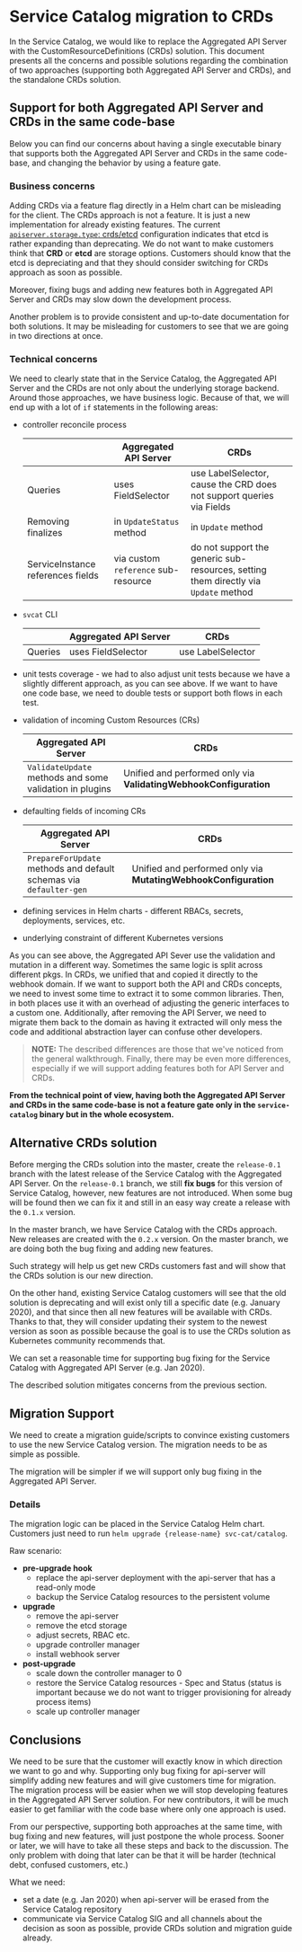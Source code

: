 # Service Catalog migration to CRDs

In the Service Catalog, we would like to replace the Aggregated API Server with the CustomResourceDefinitions (CRDs) solution. This document presents all the concerns and possible solutions regarding the combination of two approaches (supporting both  Aggregated API Server and CRDs), and the standalone CRDs solution.

## Support for both Aggregated API Server and CRDs in the same code-base

Below you can find our concerns about having a single executable binary that supports both the Aggregated API Server and CRDs in the same code-base, and changing the behavior by using a feature gate. 

### Business concerns

Adding CRDs via a feature flag directly in a Helm chart can be misleading for the client. 
The CRDs approach is not a feature. It is just a new implementation for already existing features. The current [`apiserver.storage.type`: crds/etcd](https://github.com/kubernetes-incubator/service-catalog/blob/master/charts/catalog/values.yaml#L61-L62) configuration indicates that etcd is rather expanding than deprecating. We do not want to make customers think that **CRD** or **etcd** are storage options. Customers should know that the etcd is depreciating and that they should consider switching for CRDs approach as soon as possible.  

Moreover, fixing bugs and adding new features both in Aggregated API Server and CRDs may slow down the development process.   

Another problem is to provide consistent and up-to-date documentation for both solutions. It may be misleading for customers to see that we are going in two directions at once.

### Technical concerns

We need to clearly state that in the Service Catalog, the Aggregated API Server and the CRDs are not only about the underlying storage backend. Around those approaches, we have business logic. Because of that, we will end up with a lot of `if` statements in the following areas:

- controller reconcile process 

  |                                   | Aggregated API Server               | CRDs                                                                                      |
  |-----------------------------------|-------------------------------------|-------------------------------------------------------------------------------------------|
  | Queries                           | uses FieldSelector                  | use LabelSelector, cause the CRD does not support queries via Fields                      |
  | Removing finalizes                | in `UpdateStatus` method            | in `Update` method                                                                        |
  | ServiceInstance references fields | via custom `reference` sub-resource | do not support the generic sub-resources, setting them directly via `Update` method |

- `svcat` CLI 

  |         | Aggregated API Server | CRDs              |
  |---------|--------------------|-------------------|
  | Queries | uses FieldSelector | use LabelSelector |
  
- unit tests coverage - we had to also adjust unit tests because we have a slightly different approach, as you can see above. If we want to have one code base, we need to double tests or support both flows in each test.

- validation of incoming Custom Resources (CRs)

  | Aggregated API Server                                 | CRDs              |
  |-------------------------------------------------------|-------------------|
  | `ValidateUpdate` methods and some validation in plugins | Unified and performed only via **ValidatingWebhookConfiguration** |

- defaulting fields of incoming CRs

  | Aggregated API Server                                               | CRDs                                                           |
  |---------------------------------------------------------------------|----------------------------------------------------------------|
  | `PrepareForUpdate` methods and default schemas via `defaulter-gen` | Unified and performed only via **MutatingWebhookConfiguration** |

- defining services in Helm charts - different RBACs, secrets, deployments, services, etc.

- underlying constraint of different Kubernetes versions

As you can see above, the Aggregated API Sever use the validation and mutation in a different way. Sometimes the same logic is split across different pkgs. In CRDs, we unified that and copied it directly to the webhook domain. If we want to support both the API and CRDs concepts, we need to invest some time to extract it to some common libraries. Then, in both places use it with an overhead of adjusting the generic interfaces to a custom one. Additionally, after removing the API Server, we need to migrate them back to the domain as having it extracted will only mess the code and additional abstraction layer can confuse other developers.  
 
> **NOTE:** The described differences are those that we've noticed from the general walkthrough. Finally, there may be even more differences, especially if we will support adding features both for API Server and CRDs.
 
**From the technical point of view, having both the Aggregated API Server and CRDs in the same code-base is not a feature gate only in the `service-catalog` binary but in the whole ecosystem.** 

## Alternative CRDs solution

Before merging the CRDs solution into the master, create the `release-0.1` branch with the latest release of the Service Catalog with the Aggregated API Server. On the `release-0.1` branch, we still **fix bugs** for this version of Service Catalog, however, new features are not introduced. When some bug will be found then we can fix it and still in an easy way create a release with the `0.1.x` version. 

In the master branch, we have Service Catalog with the CRDs approach. New releases are created with the `0.2.x` version. On the master branch, we are doing both the bug fixing and adding new features.

Such strategy will help us get new CRDs customers fast and will show that the CRDs solution is our new direction.
 
On the other hand, existing Service Catalog customers will see that the old solution is deprecating and will exist only till a specific date (e.g. January 2020), and that since then all new features will be available with CRDs. Thanks to that, they will consider updating their system to the newest version as soon as possible because the goal is to use the CRDs solution as Kubernetes community recommends that.

We can set a reasonable time for supporting bug fixing for the Service Catalog with Aggregated API Server (e.g. Jan 2020).

The described solution mitigates concerns from the previous section.
     
## Migration Support

We need to create a migration guide/scripts to convince existing customers to use the new Service Catalog version. The migration needs to be as simple as possible.

The migration will be simpler if we will support only bug fixing in the Aggregated API Server.   

### Details

The migration logic can be placed in the Service Catalog Helm chart. 
Customers just need to run `helm upgrade {release-name} svc-cat/catalog`.

Raw scenario:
- **pre-upgrade hook**
  - replace the api-server deployment with the api-server that has a read-only mode
  - backup the Service Catalog resources to the persistent volume
- **upgrade**
  - remove the api-server
  - remove the etcd storage
  - adjust secrets, RBAC etc.
  - upgrade controller manager
  - install webhook server
- **post-upgrade**
  - scale down the controller manager to 0  
  - restore the Service Catalog resources - Spec and Status (status is important because we do not want to trigger provisioning for already process items)
  - scale up controller manager


## Conclusions

We need to be sure that the customer will exactly know in which direction we want to go and why. Supporting only bug fixing for api-server will simplify adding new features and will give customers time for migration. The migration process will be easier when we will stop developing features in the Aggregated API Server solution. For new contributors, it will be much easier to get familiar with the code base where only one approach is used. 

From our perspective, supporting both approaches at the same time, with bug fixing and new features, will just postpone the whole process. Sooner or later, we will have to take all these steps and back to the discussion. The only problem with doing that later can be that it will be harder (technical debt, confused customers, etc.)

What we need:
- set a date (e.g. Jan 2020) when api-server will be erased from the Service Catalog repository 
- communicate via Service Catalog SIG and all channels about the decision as soon as possible, provide CRDs solution and migration guide already.

